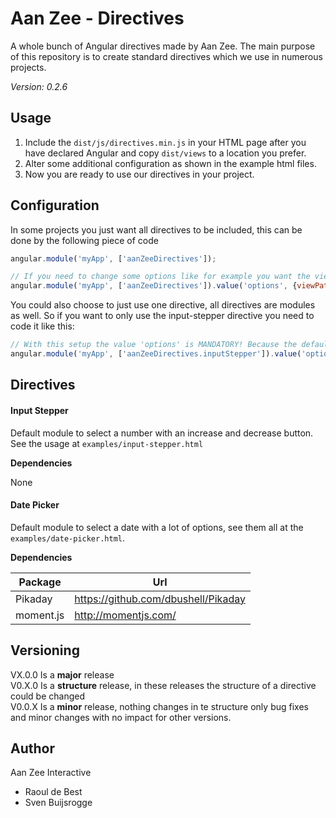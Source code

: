 # Aan Zee - Directives
A whole bunch of Angular directives made by Aan Zee.
The main purpose of this repository is to create standard directives which we use in numerous projects.

*Version: 0.2.6*

## Usage
1. Include the `dist/js/directives.min.js` in your HTML page after you have declared Angular and copy `dist/views` to a location you prefer.
2. Alter some additional configuration as shown in the example html files.
3. Now you are ready to use our directives in your project.

## Configuration
In some projects you just want all directives to be included, this can be done by the following piece of code

```js
angular.module('myApp', ['aanZeeDirectives']);

// If you need to change some options like for example you want the views in a different location, you'll need to override the angular value 'options'
angular.module('myApp', ['aanZeeDirectives']).value('options', {viewPath: '../dist/views/aanzee/directives/'});
```

You could also choose to just use one directive, all directives are modules as well. So if you want to only use the input-stepper directive you need to code it like this:

```js
// With this setup the value 'options' is MANDATORY! Because the default options are only set in the main module 'AanZeeDirectives'
angular.module('myApp', ['aanZeeDirectives.inputStepper']).value('options', {viewPath: '../dist/views/aanzee/directives/'});
```

## Directives
#### Input Stepper
Default module to select a number with an increase and decrease button. See the usage at `examples/input-stepper.html`

**Dependencies**

None

#### Date Picker
Default module to select a date with a lot of options, see them all at the `examples/date-picker.html`.

**Dependencies**

Package|Url
-------|---
Pikaday|https://github.com/dbushell/Pikaday
moment.js|http://momentjs.com/

## Versioning
VX.0.0 Is a **major** release<br>
V0.X.0 Is a **structure** release, in these releases the structure of a directive could be changed<br>
V0.0.X Is a **minor** release, nothing changes in te structure only bug fixes and minor changes with no impact for other versions.

## Author
Aan Zee Interactive
- Raoul de Best
- Sven Buijsrogge
